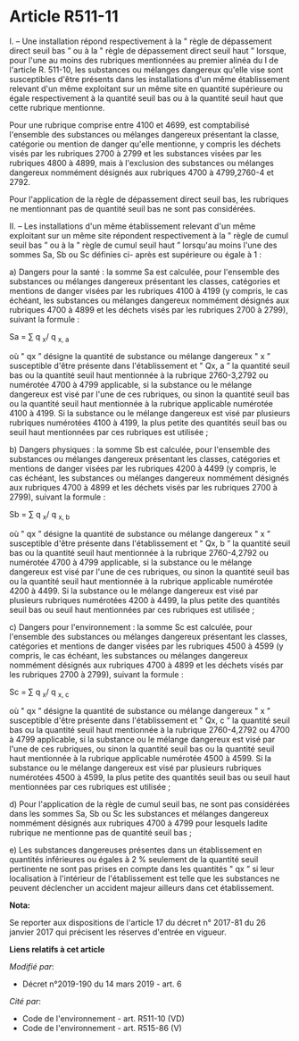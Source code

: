 # Article R511-11

I. – Une installation répond respectivement à la " règle de dépassement direct seuil bas ” ou à la " règle de dépassement
direct seuil haut ” lorsque, pour l'une au moins des rubriques mentionnées au premier alinéa du I de l'article R. 511-10, les
substances ou mélanges dangereux qu'elle vise sont susceptibles d'être présents dans les installations d'un même
établissement relevant d'un même exploitant sur un même site en quantité supérieure ou égale respectivement à la quantité
seuil bas ou à la quantité seuil haut que cette rubrique mentionne.

Pour une rubrique comprise entre 4100 et 4699, est comptabilisé l'ensemble des substances ou mélanges dangereux présentant la
classe, catégorie ou mention de danger qu'elle mentionne, y compris les déchets visés par les rubriques 2700 à 2799 et les
substances visées par les rubriques 4800 à 4899, mais à l'exclusion des substances ou mélanges dangereux nommément désignés
aux rubriques 4700 à 4799,2760-4 et 2792.

Pour l'application de la règle de dépassement direct seuil bas, les rubriques ne mentionnant pas de quantité seuil bas ne
sont pas considérées.

II. – Les installations d'un même établissement relevant d'un même exploitant sur un même site répondent respectivement à la
" règle de cumul seuil bas ” ou à la " règle de cumul seuil haut ” lorsqu'au moins l'une des sommes Sa, Sb ou Sc définies ci-
après est supérieure ou égale à 1 :

a) Dangers pour la santé : la somme Sa est calculée, pour l'ensemble des substances ou mélanges dangereux présentant les
classes, catégories et mentions de danger visées par les rubriques 4100 à 4199 (y compris, le cas échéant, les substances ou
mélanges dangereux nommément désignés aux rubriques 4700 à 4899 et les déchets visés par les rubriques 2700 à 2799), suivant
la formule :

Sa = ∑ q 
  <sub>x</sub>/ q 
  <sub>x, a </sub>

où " qx ” désigne la quantité de substance ou mélange dangereux " x ” susceptible d'être présente dans l'établissement et "
Qx, a ” la quantité seuil bas ou la quantité seuil haut mentionnée à la rubrique 2760-3,2792 ou numérotée 4700 à 4799
applicable, si la substance ou le mélange dangereux est visé par l'une de ces rubriques, ou sinon la quantité seuil bas ou la
quantité seuil haut mentionnée à la rubrique applicable numérotée 4100 à 4199. Si la substance ou le mélange dangereux est
visé par plusieurs rubriques numérotées 4100 à 4199, la plus petite des quantités seuil bas ou seuil haut mentionnées par ces
rubriques est utilisée ;

b) Dangers physiques : la somme Sb est calculée, pour l'ensemble des substances ou mélanges dangereux présentant les classes,
catégories et mentions de danger visées par les rubriques 4200 à 4499 (y compris, le cas échéant, les substances ou mélanges
dangereux nommément désignés aux rubriques 4700 à 4899 et les déchets visés par les rubriques 2700 à 2799), suivant la
formule :

Sb = ∑ q 
  <sub>x</sub>/ q 
  <sub>x, b </sub>

où " qx ” désigne la quantité de substance ou mélange dangereux " x ” susceptible d'être présente dans l'établissement et "
Qx, b ” la quantité seuil bas ou la quantité seuil haut mentionnée à la rubrique 2760-4,2792 ou numérotée 4700 à 4799
applicable, si la substance ou le mélange dangereux est visé par l'une de ces rubriques, ou sinon la quantité seuil bas ou la
quantité seuil haut mentionnée à la rubrique applicable numérotée 4200 à 4499. Si la substance ou le mélange dangereux est
visé par plusieurs rubriques numérotées 4200 à 4499, la plus petite des quantités seuil bas ou seuil haut mentionnées par ces
rubriques est utilisée ;

c) Dangers pour l'environnement : la somme Sc est calculée, pour l'ensemble des substances ou mélanges dangereux présentant
les classes, catégories et mentions de danger visées par les rubriques 4500 à 4599 (y compris, le cas échéant, les substances
ou mélanges dangereux nommément désignés aux rubriques 4700 à 4899 et les déchets visés par les rubriques 2700 à 2799),
suivant la formule :

Sc = ∑ q 
  <sub>x</sub>/ q 
  <sub>x, c </sub>

où " qx ” désigne la quantité de substance ou mélange dangereux " x ” susceptible d'être présente dans l'établissement et "
Qx, c ” la quantité seuil bas ou la quantité seuil haut mentionnée à la rubrique 2760-4,2792 ou 4700 à 4799 applicable, si la
substance ou le mélange dangereux est visé par l'une de ces rubriques, ou sinon la quantité seuil bas ou la quantité seuil
haut mentionnée à la rubrique applicable numérotée 4500 à 4599. Si la substance ou le mélange dangereux est visé par
plusieurs rubriques numérotées 4500 à 4599, la plus petite des quantités seuil bas ou seuil haut mentionnées par ces
rubriques est utilisée ;

d) Pour l'application de la règle de cumul seuil bas, ne sont pas considérées dans les sommes Sa, Sb ou Sc les substances et
mélanges dangereux nommément désignés aux rubriques 4700 à 4799 pour lesquels ladite rubrique ne mentionne pas de quantité
seuil bas ;

e) Les substances dangereuses présentes dans un établissement en quantités inférieures ou égales à 2 % seulement de la
quantité seuil pertinente ne sont pas prises en compte dans les quantités " qx ” si leur localisation à l'intérieur de
l'établissement est telle que les substances ne peuvent déclencher un accident majeur ailleurs dans cet établissement.

**Nota:**

Se reporter aux dispositions de l'article 17 du décret n° 2017-81 du 26 janvier 2017 qui précisent les réserves d'entrée en
vigueur.

**Liens relatifs à cet article**

_Modifié par_:

  - Décret n°2019-190 du 14 mars 2019 - art. 6

_Cité par_:

  - Code de l'environnement - art. R511-10 (VD)
  - Code de l'environnement - art. R515-86 (V)

